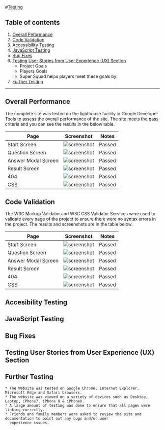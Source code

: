 #[Testing](#testing)

## Table of contents

  1. [Overall Peformance](#overall-performance)
  2. [Code Validation](#code-validation)
  3. [Accessibility Testing](#accessibility-testing)
  4. [JavaScript Testing](#javascript-testing)
  5. [Bug Fixes](#bug-fixes)
  6. [Testing User Stories from User Experience (UX) Section](#testing-user-stories)
        * Project Goals
        * Players Goals
        * Super Squad helps players meet these goals by:
  7. [Further Testing](#further-testing)

  ------

## Overall Performance

The complete site was tested on the lighthouse facility in Google Developer Tools to assess the overall performance of the site. The site meets the pass criteria and you can see the results in the below table.

| Page                | Screenshot     | Notes  |
|---------------------|----------------|--------|
|Start Screen         |![screenshot]() | Passed |
|Question Screen      |![screenshot]() | Passed |
|Answer Modal Screen  |![screenshot]() | Passed |
|Result Screen        |![screenshot]() | Passed |
|404                  |![screenshot]() | Passed | 
|CSS                  |![screenshot]() | Passed |

## Code Validation

The W3C Markup Validator and W3C CSS Validator Services were used to validate every page of the project to ensure there were no syntax errors in the project. The results and screenshots are in the table below.

| Page                | Screenshot     | Notes  |
|---------------------|----------------|--------|
|Start Screen         |![screenshot]() | Passed |
|Question Screen      |![screenshot]() | Passed |
|Answer Modal Screen  |![screenshot]() | Passed |
|Result Screen        |![screenshot]() | Passed |
|404                  |![screenshot]() | Passed | 
|CSS                  |![screenshot]() | Passed |


## Accesibility Testing

## JavaScript Testing

## Bug Fixes

## Testing User Stories from User Experience (UX) Section

## Further Testing

    * The Website was tested on Google Chrome, Internet Explorer, Microsoft Edge and Safari browsers.
    * The website was viewed on a variety of devices such as Desktop, Laptop, iPhone7, iPhone 8 & iPhoneX.
    * A large amount of testing was done to ensure that all pages were linking correctly.
    * Friends and family members were asked to review the site and documentation to point out any bugs and/or user 
      experience issues.
